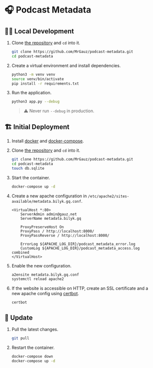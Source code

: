 # 🎧 Podcast Metadata

## 👨‍💻 Local Development

1. Clone [the repository](https://github.com/MrGauz/podcast-metadata) and `cd` into it.

    ```bash
    git clone https://github.com/MrGauz/podcast-metadata.git
    cd podcast-metadata
    ```

2. Create a virtual environment and install dependencies.

    ```bash
    python3 -m venv venv
    source venv/bin/activate
    pip install -r requirements.txt
    ```

3. Run the application.

    ```bash
    python3 app.py --debug
    ```

   > ⚠️ Never run `--debug` in production.

## 🏗️ Initial Deployment

1. Install [docker](https://docs.docker.com/engine/install/)
   and [docker-compose](https://docs.docker.com/compose/install/linux/).

2. Clone [the repository](https://github.com/MrGauz/podcast-metadata) and `cd` into it.

    ```bash
    git clone https://github.com/MrGauz/podcast-metadata.git
    cd podcast-metadata
    touch db.sqlite
    ```

3. Start the container.

    ```bash
    docker-compose up -d
    ```

4. Create a new apache configuration in `/etc/apache2/sites-available/metadata.bilyk.gq.conf`.

   ```apacheconf
   <VirtualHost *:80>
       ServerAdmin admin@gauz.net
       ServerName metadata.bilyk.gq

       ProxyPreserveHost On
       ProxyPass / http://localhost:8000/
       ProxyPassReverse / http://localhost:8000/

       ErrorLog ${APACHE_LOG_DIR}/podcast_metadata_error.log
       CustomLog ${APACHE_LOG_DIR}/podcast_metadata_access.log combined
   </VirtualHost>
   ```

5. Enable the new configuration.

   ```bash
   a2ensite metadata.bilyk.gq.conf
   systemctl reload apache2
   ```

6. If the website is accessible on HTTP, create an SSL certificate and a new apache config
   using [certbot](https://certbot.eff.org/).

   ```bash
   certbot
   ```

## 🚀 Update

1. Pull the latest changes.

    ```bash
    git pull
    ```

2. Restart the container.

    ```bash
    docker-compose down
    docker-compose up -d
    ```